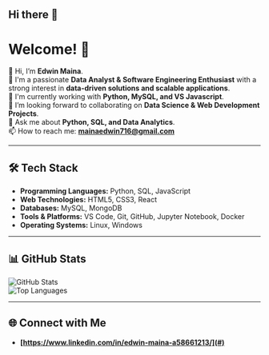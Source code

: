 ## Hi there 👋

# Welcome! 🚀

👋 Hi, I’m **Edwin Maina**.  
👀 I'm a passionate **Data Analyst & Software Engineering Enthusiast** with a strong interest in **data-driven solutions and scalable applications**.  
🌱 I'm currently working with **Python, MySQL, and VS Javascript**.  
👯 I’m looking forward to collaborating on **Data Science & Web Development Projects**.  
💬 Ask me about **Python, SQL, and Data Analytics**.  
📫 How to reach me: **mainaedwin716@gmail.com**  

---

## 🛠️ Tech Stack  

- **Programming Languages:** Python, SQL, JavaScript  
- **Web Technologies:** HTML5, CSS3, React  
- **Databases:** MySQL, MongoDB  
- **Tools & Platforms:** VS Code, Git, GitHub, Jupyter Notebook, Docker  
- **Operating Systems:** Linux, Windows  

---

## 📊 GitHub Stats  

![GitHub Stats](https://github-readme-stats.vercel.app/api?username=EdwinMaina7&show_icons=true&theme=radical)  
![Top Languages](https://github-readme-stats.vercel.app/api/top-langs/?username=EdwinMaina7&layout=compact&theme=radical)  

---

## 🌐 Connect with Me  

- **[https://www.linkedin.com/in/edwin-maina-a58661213/](#)**  
    

